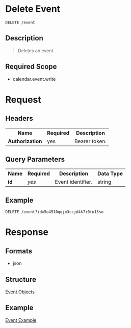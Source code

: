 # Delete Event

```
DELETE /event
```

## Description
> Deletes an event.

## Required Scope
- calendar.event.write

# Request

## Headers
<table>
    <tr>
        <th>Name</th>
        <th>Required</th>
        <th>Description</th>
    </tr>
    <tr>
        <td><b>Authorization</b></td>
        <td>yes</td>
        <td>Bearer token.</td>
    </tr>
</table>

## Query Parameters

<table>
    <tr>
        <th>Name</th>
        <th>Required</th>
        <th>Description</th>
        <th>Data Type</th>
    </tr>
    <tr>
        <td><b>id</b></td>
        <td><i>yes</i></td>
        <td>Event identifier.</td>
        <td>string</td>
    </tr>
</table>

## Example
```
DELETE /event?id=5o4510qqjm3ccjd4k7i0fu15so
```

# Response

## Formats
- json

## Structure
[Event Objects](README.md#structure)

## Example
[Event Example](README.md#example)
